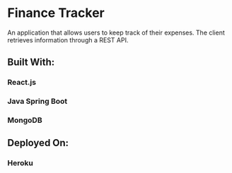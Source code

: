 # Finance Tracker

An application that allows users to keep track of their expenses.
The client retrieves information through a REST API.

## Built With:
### React.js
### Java Spring Boot
### MongoDB

## Deployed On:
### Heroku